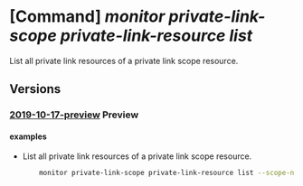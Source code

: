 # [Command] _monitor private-link-scope private-link-resource list_

List all private link resources of a private link scope resource.

## Versions

### [2019-10-17-preview](/Resources/mgmt-plane/L3N1YnNjcmlwdGlvbnMve30vcmVzb3VyY2Vncm91cHMve30vcHJvdmlkZXJzL21pY3Jvc29mdC5pbnNpZ2h0cy9wcml2YXRlbGlua3Njb3Blcy97fS9wcml2YXRlbGlua3Jlc291cmNlcw==/2019-10-17-preview.xml) **Preview**

<!-- mgmt-plane /subscriptions/{}/resourcegroups/{}/providers/microsoft.insights/privatelinkscopes/{}/privatelinkresources 2019-10-17-preview -->

#### examples

- List all private link resources of a private link scope resource.
    ```bash
        monitor private-link-scope private-link-resource list --scope-name MyScope -g MyResourceGroup
    ```
